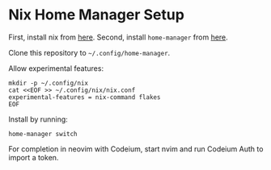 # Nix Home Manager Setup

First, install nix from [here](https://zero-to-nix.com/start/install).
Second, install `home-manager` from [here](https://nix-community.github.io/home-manager/index.xhtml#ch-installation).

Clone this repository to `~/.config/home-manager`.

Allow experimental features:
```
mkdir -p ~/.config/nix
cat <<EOF >> ~/.config/nix/nix.conf
experimental-features = nix-command flakes
EOF
```

Install by running:
```
home-manager switch
```

For completion in neovim with Codeium, start nvim and run Codeium Auth to import a token.
